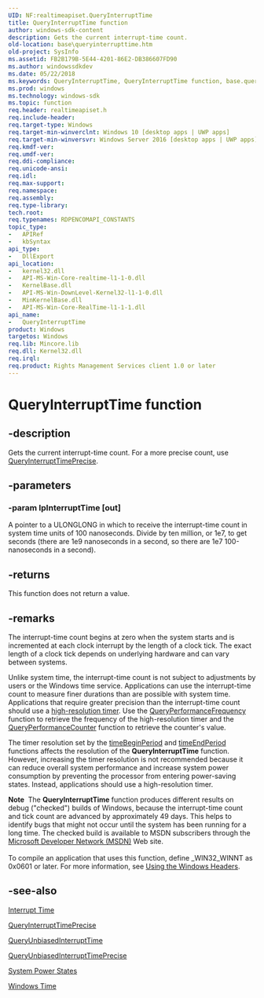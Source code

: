 ```yaml
---
UID: NF:realtimeapiset.QueryInterruptTime
title: QueryInterruptTime function
author: windows-sdk-content
description: Gets the current interrupt-time count.
old-location: base\queryinterrupttime.htm
old-project: SysInfo
ms.assetid: FB2B179B-5E44-4201-86E2-DB386607FD90
ms.author: windowssdkdev
ms.date: 05/22/2018
ms.keywords: QueryInterruptTime, QueryInterruptTime function, base.queryinterrupttime, realtimeapiset/QueryInterruptTime
ms.prod: windows
ms.technology: windows-sdk
ms.topic: function
req.header: realtimeapiset.h
req.include-header: 
req.target-type: Windows
req.target-min-winverclnt: Windows 10 [desktop apps | UWP apps]
req.target-min-winversvr: Windows Server 2016 [desktop apps | UWP apps]
req.kmdf-ver: 
req.umdf-ver: 
req.ddi-compliance: 
req.unicode-ansi: 
req.idl: 
req.max-support: 
req.namespace: 
req.assembly: 
req.type-library: 
tech.root: 
req.typenames: RDPENCOMAPI_CONSTANTS
topic_type:
-	APIRef
-	kbSyntax
api_type:
-	DllExport
api_location:
-	kernel32.dll
-	API-MS-Win-Core-realtime-l1-1-0.dll
-	KernelBase.dll
-	API-MS-Win-DownLevel-Kernel32-l1-1-0.dll
-	MinKernelBase.dll
-	API-MS-Win-Core-RealTime-l1-1-1.dll
api_name:
-	QueryInterruptTime
product: Windows
targetos: Windows
req.lib: Mincore.lib
req.dll: Kernel32.dll
req.irql: 
req.product: Rights Management Services client 1.0 or later
---
```


# QueryInterruptTime function


## -description


Gets the current interrupt-time count. For a more precise count, use <a href="https://msdn.microsoft.com/0F65A707-0899-4F79-B7CD-16C9143C4173">QueryInterruptTimePrecise</a>.


## -parameters




### -param lpInterruptTime [out]

A pointer to a ULONGLONG in which to receive the interrupt-time count in system time units of 100 nanoseconds. Divide by ten million, or 1e7, to get seconds (there are 1e9 nanoseconds in a second, so there are 1e7 100-nanoseconds in a second).


## -returns



This function does not return a value.




## -remarks



The interrupt-time count begins at zero when the system starts and is incremented at each clock interrupt by the length of a clock tick. The exact length of a clock tick depends on underlying hardware and can vary between systems.

Unlike system time, the interrupt-time count is not subject to adjustments by users or the Windows time service. Applications can use the interrupt-time count to measure finer durations than are possible with system time. Applications that require greater precision than the interrupt-time count should use a <a href="_win32_about_timers_cpp">high-resolution timer</a>. Use the <a href="_win32_queryperformancefrequency_cpp">QueryPerformanceFrequency</a> function to retrieve the frequency of the high-resolution timer and the <a href="_win32_queryperformancecounter_cpp">QueryPerformanceCounter</a> function to retrieve the counter's value.

The  timer resolution set by the <a href="https://msdn.microsoft.com/7168981c-9af8-4665-88a2-7d96a8f2b273">timeBeginPeriod</a> and <a href="https://msdn.microsoft.com/b06531f9-4fd7-4051-80d4-5a175fdd37e7">timeEndPeriod</a> functions affects the resolution of  the <b>QueryInterruptTime</b> function. However, increasing the timer resolution is not recommended because it can reduce overall system performance and   increase system power consumption by preventing the processor from entering power-saving states. Instead, applications should use a high-resolution timer.

<div class="alert"><b>Note</b>  The <b>QueryInterruptTime</b> function produces different results on debug ("checked") builds of Windows, because the interrupt-time count and tick count are advanced by approximately 49 days. This helps to identify bugs that might not occur until the system has been running for a long time. The checked build is available to MSDN subscribers through the <a href="http://go.microsoft.com/fwlink/p/?linkid=8714">Microsoft Developer Network (MSDN)</a> Web site.</div>
<div> </div>
To compile an application that uses this function, define _WIN32_WINNT as 0x0601 or later. For more information, see 
<a href="https://msdn.microsoft.com/a4def563-8ddc-4630-ae8a-86c07cf98374">Using the Windows Headers</a>.




## -see-also




<a href="https://msdn.microsoft.com/56fe322e-53ea-4186-9b5e-352f69b09109">Interrupt Time</a>



<a href="https://msdn.microsoft.com/0F65A707-0899-4F79-B7CD-16C9143C4173">QueryInterruptTimePrecise</a>



<a href="https://msdn.microsoft.com/f9cf5440-9be9-4ff9-b85c-2779b847954c">QueryUnbiasedInterruptTime</a>



<a href="https://msdn.microsoft.com/FADFC168-A3CF-4676-9B6E-7A4028049423">QueryUnbiasedInterruptTimePrecise</a>



<a href="https://msdn.microsoft.com/library/windows/hardware/ff564571">System Power States</a>



<a href="https://msdn.microsoft.com/95c00204-bfdf-4376-9aae-8d8139ba6750">Windows Time</a>
 

 

